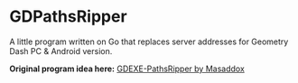 # GDPathsRipper
A little program written on Go that replaces server addresses for Geometry Dash PC & Android version.

**Original program idea here:** [GDEXE-PathsRipper by Masaddox](https://github.com/Masaddox/GDEXE-PathsRipper)
